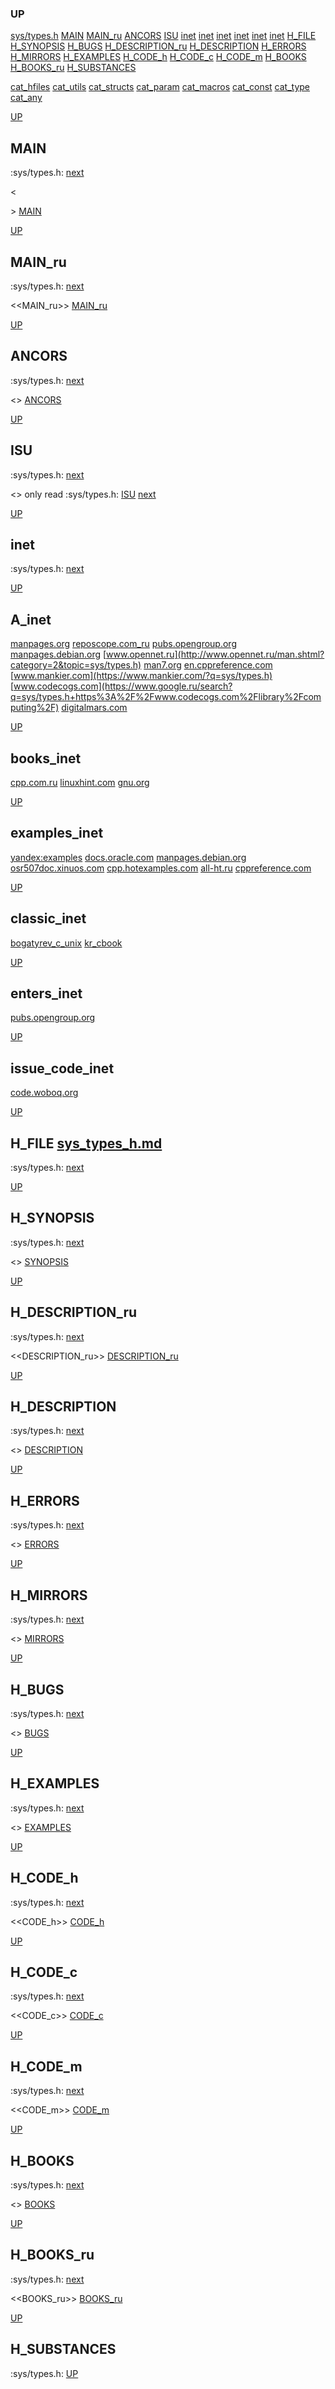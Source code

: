### UP
[sys/types.h](##sys/types.h)
[MAIN](##MAIN)
[MAIN_ru](##MAIN_ru)
[ANCORS](##ANCORS)
[ISU](##ISU)
[inet](##A_inet)
[inet](##books_inet)
[inet](##examples_inet)
[inet](##classic_inet)
[inet](##enters_inet)
[inet](##issue_code_inet)
[H_FILE](##H_FILE)
[H_SYNOPSIS](##H_SYNOPSIS)
[H_BUGS](##H_BUGS)
[H_DESCRIPTION_ru](##H_DESCRIPTION_ru)
[H_DESCRIPTION](##H_DESCRIPTION)
[H_ERRORS](##H_ERRORS)
[H_MIRRORS](##H_MIRRORS)
[H_EXAMPLES](##H_EXAMPLES)
[H_CODE_h](##H_CODE_h)
[H_CODE_c](##H_CODE_c)
[H_CODE_m](##H_CODE_m)
[H_BOOKS](##H_BOOKS)
[H_BOOKS_ru](##H_BOOKS_ru)
[H_SUBSTANCES](##H_SUBSTANCES)

[cat_hfiles](../cat_hfiles.md)
[cat_utils](../cat_utils.md)
[cat_structs](../cat_structs.md)
[cat_param](../cat_params.md)
[cat_macros](../cat_macross.md)
[cat_const](../cat_consts.md)
[cat_type](../cat_types.md)
[cat_any](../cat_anys.md)

[UP](###UP)
## MAIN
:sys/types.h:
[next](##MAIN_ru)

<<MAIN>>
[MAIN](../fills/sys_types_h/MAIN)


[UP](###UP)
## MAIN_ru
:sys/types.h:
[next](##ANCORS)

<<MAIN_ru>>
[MAIN_ru](../fills/sys_types_h/MAIN_ru)


[UP](###UP)
## ANCORS
:sys/types.h:
[next](##ISU)

<<ANCORS>>
[ANCORS](../fills/sys_types_h/ANCORS)


[UP](###UP)
## ISU
:sys/types.h:
[next](##H_FILE)

<<ISU>>
only read
:sys/types.h:
[ISU](../contents)
[next](##inet)


[UP](###UP)
## inet
:sys/types.h:
[next](##H_FILE)

[UP](###UP)
## A_inet
[manpages.org](https://www.google.ru/search?q=sys/types.h+site%3Ahttps%3A%2F%2Fmanpages.org)
[reposcope.com_ru](https://www.google.ru/search?q=sys/types.h+site%3Ahttps%3A%2F%2Freposcope.com%2Fmanpages%2Fru)
[pubs.opengroup.org](https://www.google.com/search?q=sys/types.h+https%3A%2F%2Fpubs.opengroup.org)
[manpages.debian.org](https://yandex.ru/search/?text=sys/types.h+site%3Ahttps%3A%2F%2Fmanpages.debian.org%2F)
[www.opennet.ru](http://www.opennet.ru/man.shtml?category=2&topic=sys/types.h)
[man7.org](https://www.google.ru/search?q=sys/types.h+site%3Ahttps%3A%2F%2Fman7.org%2Flinux%2Fman-pages)
[en.cppreference.com](https://www.google.com/search?q=sys/types.h+en.cppreference.com)
[www.mankier.com](https://www.mankier.com/?q=sys/types.h)
[www.codecogs.com](https://www.google.ru/search?q=sys/types.h+https%3A%2F%2Fwww.codecogs.com%2Flibrary%2Fcomputing%2F)
[digitalmars.com](https://www.google.ru/search?q=sys/types.h+https%3A%2F%2Fdigitalmars.com%2Frtl%2F)


[UP](###UP)
## books_inet
[cpp.com.ru](https://yandex.ru/search/?text=sys/types.h+site%3Ahttps%3A%2F%2Fcpp.com.ru)
[linuxhint.com](https://www.google.ru/search?q=sys/types.h+site%3Ahttps%3A%2F%2Flinuxhint.com)
[gnu.org](https://www.google.ru/search?q=sys/types.h+site%3Ahttps%3A%2F%2Fwww.gnu.org%2Fsoftware%2Flibc%2Fmanual)

[UP](###UP)
## examples_inet
[yandex:examples](https://yandex.ru/search/?text=sys/types.h+example+in+c)
[docs.oracle.com](https://www.google.com/search?q=sys/types.h+https%3A%2F%2Fdocs.oracle.com)
[manpages.debian.org](https://yandex.ru/search/?text=sys/types.h+site%3Ahttps%3A%2F%2Fmanpages.debian.org%2F)
[osr507doc.xinuos.com](https://www.google.com/search?q=sys/types.h+http%3A%2F%2Fosr507doc.xinuos.com%2Fen%2Fman)
[cpp.hotexamples.com](https://cpp.hotexamples.com/examples/-/-/sys/types.h/cpp-sys/types.h-function-examples.html)
[all-ht.ru](https://yandex.ru/search/?text=sys/types.h+site%3Ahttp%3A%2F%2Fall-ht.ru%2Finf%2Fprog%2Fc%2F)
[cppreference.com](https://yandex.ru/search/?text=sys/types.h+site%3Ahttps%3A%2F%2Fen.cppreference.com%2Fw%2Fc%2F)

[UP](###UP)
## classic_inet
[bogatyrev_c_unix](https://www.google.com/search?q=sys/types.h+site%3Ahttps%3A%2F%2Fcpp.com.ru%2Fbogatyrev_c_unix)
[kr_cbook](https://www.google.com/search?q=sys/types.h+site%3Ahttps%3A%2F%2Fcpp.com.ru%2Fkr_cbook)

[UP](###UP)
## enters_inet
[pubs.opengroup.org](https://pubs.opengroup.org/onlinepubs/9699919799/idx/head.html)

[UP](###UP)
## issue_code_inet
[code.woboq.org](https://www.google.com/search?h=&sitesearch=https%3A%2F%2Fcode.woboq.org%2Fuserspace%2Fglibc%2F&q=sys/types.h)


[UP](###UP)
## H_FILE [sys_types_h.md](sys_types_h.md)
:sys/types.h:
[next](##H_SYNOPSIS)

[UP](###UP)
## H_SYNOPSIS
:sys/types.h:
[next](##H_DESCRIPTION_ru)

<<SYNOPSIS>>
[SYNOPSIS](../fills/sys_types_h/SYNOPSIS)


[UP](###UP)
## H_DESCRIPTION_ru
:sys/types.h:
[next](##H_DESCRIPTION)

<<DESCRIPTION_ru>>
[DESCRIPTION_ru](../fills/sys_types_h/DESCRIPTION_ru)


[UP](###UP)
## H_DESCRIPTION
:sys/types.h:
[next](##H_ERRORS)

<<DESCRIPTION>>
[DESCRIPTION](../fills/sys_types_h/DESCRIPTION)


[UP](###UP)
## H_ERRORS
:sys/types.h:
[next](##H_MIRRORS)

<<ERRORS>>
[ERRORS](../fills/sys_types_h/ERRORS)


[UP](###UP)
## H_MIRRORS
:sys/types.h:
[next](##H_BUGS)

<<MIRRORS>>
[MIRRORS](../fills/sys_types_h/MIRRORS)


[UP](###UP)
## H_BUGS
:sys/types.h:
[next](##H_EXAMPLES)

<<BUGS>>
[BUGS](../fills/sys_types_h/BUGS)


[UP](###UP)
## H_EXAMPLES
:sys/types.h:
[next](##H_CODE)

<<EXAMPLES>>
[EXAMPLES](../fills/sys_types_h/EXAMPLES)


[UP](###UP)
## H_CODE_h
:sys/types.h:
[next](##H_CODE_c)

<<CODE_h>>
[CODE_h](../fills/sys_types_h/CODE_h)


[UP](###UP)
## H_CODE_c
:sys/types.h:
[next](##H_CODE_m)

<<CODE_c>>
[CODE_c](../fills/sys_types_h/CODE_c)


[UP](###UP)
## H_CODE_m
:sys/types.h:
[next](##H_BOOKS)

<<CODE_m>>
[CODE_m](../fills/sys_types_h/CODE_m)


[UP](###UP)
## H_BOOKS
:sys/types.h:
[next](##H_BOOKS_ru)

<<BOOKS>>
[BOOKS](../fills/sys_types_h/BOOKS)


[UP](###UP)
## H_BOOKS_ru
:sys/types.h:
[next](##H_SUBSTANCES)

<<BOOKS_ru>>
[BOOKS_ru](../fills/sys_types_h/BOOKS_ru)


[UP](###UP)
## H_SUBSTANCES
:sys/types.h:
[UP](###UP)
